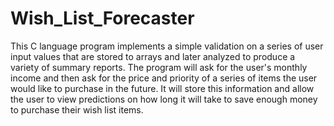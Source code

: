 # Wish_List_Forecaster
This C language program implements a simple validation on a series of user input values that are stored to arrays and later analyzed to produce a variety of summary reports. The program will ask for the user's monthly income and then ask for the price and priority of a series of items the user would like to purchase in the future. It will store this information and allow the user to view predictions on how long it will take to save enough money to purchase their wish list items.
